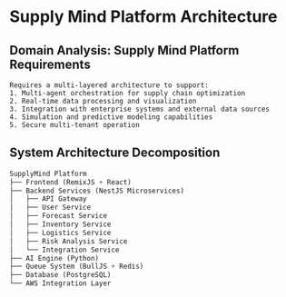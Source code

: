 # Supply Mind Platform Architecture

## Domain Analysis: Supply Mind Platform Requirements

    Requires a multi-layered architecture to support:
    1. Multi-agent orchestration for supply chain optimization
    2. Real-time data processing and visualization
    3. Integration with enterprise systems and external data sources
    4. Simulation and predictive modeling capabilities
    5. Secure multi-tenant operation

## System Architecture Decomposition

```python
SupplyMind Platform
├── Frontend (RemixJS + React)
├── Backend Services (NestJS Microservices)
│   ├── API Gateway
│   ├── User Service
│   ├── Forecast Service
│   ├── Inventory Service
│   ├── Logistics Service
│   ├── Risk Analysis Service
│   └── Integration Service
├── AI Engine (Python)
├── Queue System (BullJS + Redis)
├── Database (PostgreSQL)
└── AWS Integration Layer
```
